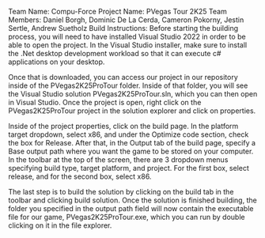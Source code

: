 Team Name: Compu-Force
Project Name: PVegas Tour 2K25
Team Members: Daniel Borgh, Dominic De La Cerda, Cameron Pokorny, Jestin Sertle, Andrew Suetholz
Build Instructions: Before starting the building process, you will need to have installed Visual Studio 2022 in order to be able to open the project. In the Visual Studio installer, make sure to install the .Net desktop development workload so that it can execute c# applications on your desktop.

Once that is downloaded, you can access our project in our repository inside of the PVegas2K25ProTour folder. Inside of that folder, you will see the Visual Studio solution PVegas2K25ProTour.sln, which you can then open in Visual Studio. Once the project is open, right click on the PVegas2K25ProTour project in the solution explorer and click on properties.

Inside of the project properties, click on the build page. In the platform target dropdown, select x86, and under the Optimize code section, check the box for Release. After that, in the Output tab of the build page, specify a Base output path where you want the game to be stored on your computer. In the toolbar at the top of the screen, there are 3 dropdown menus specifying build type, target platform, and project. For the first box, select release, and for the second box, select x86. 

The last step is to build the solution by clicking on the build tab in the toolbar and clicking build solution. Once the solution is finished building, the folder you specified in the output path field will now contain the executable file for our game, PVegas2K25ProTour.exe, which you can run by double clicking on it in the file explorer.



